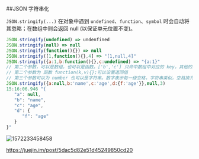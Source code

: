 ##JSON 字符串化

`JSON.stringify(...)` 在对象中遇到 `undefined`、`function`、`symbol` 时会自动将其忽略；在数组中则会返回 null (以保证单元位置不变)。

```js
JSON.stringify(undefined) => undenfined
JSON.stringify(null) => null
JSON.stringify(function(){}) => null
JSON.stringify([1,function(){},4] => "[1,null,4]"
JSON.stringify({a:1,b:function(){},c:undefined) => "{a:1}"
// 第二个参数，可以是数组，也可以是函数。['b','c'] 只命中数组中对应的 key，其他的会被忽略。
// 第二个参数为 函数 function(k,v){};可以设置返回值
// 第三个参数可以为 number 也可以是字符串。数字表示每一级空格，字符串类似，空格换为换为对应的字符串
JSON.stringify({a:null,b:'name',c:'age',d:{f:'age'}},null,3)
15:16:06.946 "{
   "a": null,
   "b": "name",
   "c": "age",
   "d": {
      "f": "age"
   }
}"
```

![1572233458458](D:\johnnyzhang\markdown\学习部分\js\assets\1572233458458.png)

 https://juejin.im/post/5dac5d82e51d45249850cd20 

